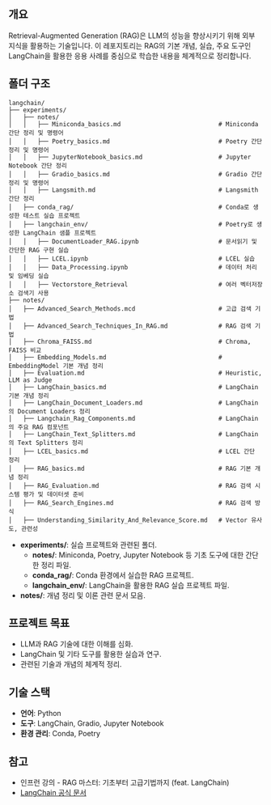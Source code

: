 ## 개요

Retrieval-Augmented Generation (RAG)은 LLM의 성능을 향상시키기 위해 외부 지식을 활용하는 기술입니다. 이 레포지토리는 RAG의 기본 개념, 실습, 주요 도구인 LangChain을 활용한 응용 사례를 중심으로 학습한 내용을 체계적으로 정리합니다.

## 폴더 구조

```
langchain/
├── experiments/
│   ├── notes/
│   │   ├── Miniconda_basics.md                           # Miniconda 간단 정리 및 명령어
│   │   ├── Poetry_basics.md                              # Poetry 간단 정리 및 명령어
│   │   ├── JupyterNotebook_basics.md                     # Jupyter Notebook 간단 정리
│   │   ├── Gradio_basics.md                              # Gradio 간단 정리 및 명령어
│   │   ├── Langsmith.md                                  # Langsmith 간단 정리
│   ├── conda_rag/                                        # Conda로 생성한 테스트 실습 프로젝트
│   ├── langchain_env/                                    # Poetry로 생성한 LangChain 샘플 프로젝트
│   │   ├── DocumentLoader_RAG.ipynb                      # 문서읽기 및 간단한 RAG 구현 실습
│   │   ├── LCEL.ipynb                                    # LCEL 실습
│   │   ├── Data_Processing.ipynb                         # 데이터 처리 및 임베딩 실습
│   │   ├── Vectorstore_Retrieval                         # 여러 벡터저장소 검색기 사용
├── notes/
│   ├── Advanced_Search_Methods.mcd                       # 고급 검색 기법
│   ├── Advanced_Search_Techniques_In_RAG.md              # RAG 검색 기법
│   ├── Chroma_FAISS.md                                   # Chroma, FAISS 비교
│   ├── Embedding_Models.md                               # EmbeddingModel 기본 개념 정리
│   ├── Evaluation.md                                     # Heuristic, LLM as Judge
│   ├── LangChain_basics.md                               # LangChain 기본 개념 정리
│   ├── LangChain_Document_Loaders.md                     # LangChain의 Document Loaders 정리
│   ├── Langchain_Rag_Components.md                       # LangChain의 주요 RAG 컴포넌트
│   ├── LangChain_Text_Splitters.md                       # LangChain의 Text Splitters 정리
│   ├── LCEL_basics.md                                    # LCEL 간단 정리
│   ├── RAG_basics.md                                     # RAG 기본 개념 정리
│   ├── RAG_Evaluation.md                                 # RAG 검색 시스템 평가 및 데이터셋 준비
│   ├── RAG_Search_Engines.md                             # RAG 검색 방식
│   ├── Understanding_Similarity_And_Relevance_Score.md   # Vector 유사도, 관련성

```

- **experiments/**: 실습 프로젝트와 관련된 폴더.
  - **notes/**: Miniconda, Poetry, Jupyter Notebook 등 기초 도구에 대한 간단한 정리 파일.
  - **conda_rag/**: Conda 환경에서 실습한 RAG 프로젝트.
  - **langchain_env/**: LangChain을 활용한 RAG 실습 프로젝트 파일.
- **notes/**: 개념 정리 및 이론 관련 문서 모음.

## 프로젝트 목표

- LLM과 RAG 기술에 대한 이해를 심화.
- LangChain 및 기타 도구를 활용한 실습과 연구.
- 관련된 기술과 개념의 체계적 정리.

## 기술 스택

- **언어**: Python
- **도구**: LangChain, Gradio, Jupyter Notebook
- **환경 관리**: Conda, Poetry

## 참고

- 인프런 강의 - RAG 마스터: 기초부터 고급기법까지 (feat. LangChain)
- [LangChain 공식 문서](https://langchain.readthedocs.io/)
